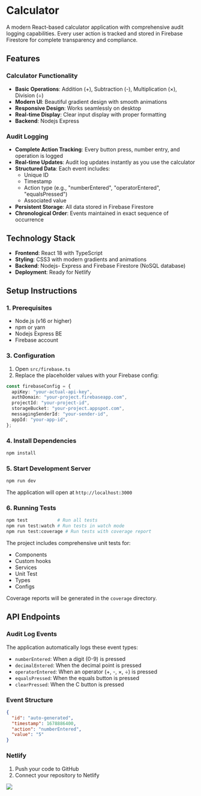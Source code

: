 # Calculator

A modern React-based calculator application with comprehensive audit logging capabilities. Every user action is tracked and stored in Firebase Firestore for complete transparency and compliance.

## Features

### Calculator Functionality

- **Basic Operations**: Addition (+), Subtraction (-), Multiplication (×), Division (÷)
- **Modern UI**: Beautiful gradient design with smooth animations
- **Responsive Design**: Works seamlessly on desktop
- **Real-time Display**: Clear input display with proper formatting
- **Backend**: Nodejs Express

### Audit Logging

- **Complete Action Tracking**: Every button press, number entry, and operation is logged
- **Real-time Updates**: Audit log updates instantly as you use the calculator
- **Structured Data**: Each event includes:
  - Unique ID
  - Timestamp
  - Action type (e.g., "numberEntered", "operatorEntered", "equalsPressed")
  - Associated value
- **Persistent Storage**: All data stored in Firebase Firestore
- **Chronological Order**: Events maintained in exact sequence of occurrence

## Technology Stack

- **Frontend**: React 18 with TypeScript
- **Styling**: CSS3 with modern gradients and animations
- **Backend**: Nodejs- Express and Firebase Firestore (NoSQL database)
- **Deployment**: Ready for Netlify

## Setup Instructions

### 1. Prerequisites

- Node.js (v16 or higher)
- npm or yarn
- Nodejs Express BE
- Firebase account

### 3. Configuration

1. Open `src/firebase.ts`
2. Replace the placeholder values with your Firebase config:

```typescript
const firebaseConfig = {
  apiKey: "your-actual-api-key",
  authDomain: "your-project.firebaseapp.com",
  projectId: "your-project-id",
  storageBucket: "your-project.appspot.com",
  messagingSenderId: "your-sender-id",
  appId: "your-app-id",
};
```

### 4. Install Dependencies

```bash
npm install
```

### 5. Start Development Server

```bash
npm run dev
```

The application will open at `http://localhost:3000`

### 6. Running Tests

```bash
npm test           # Run all tests
npm run test:watch # Run tests in watch mode
npm run test:coverage # Run tests with coverage report
```

The project includes comprehensive unit tests for:

- Components
- Custom hooks
- Services
- Unit Test
- Types
- Configs

Coverage reports will be generated in the `coverage` directory.

## API Endpoints

### Audit Log Events

The application automatically logs these event types:

- `numberEntered`: When a digit (0-9) is pressed
- `decimalEntered`: When the decimal point is pressed
- `operatorEntered`: When an operator (+, -, ×, ÷) is pressed
- `equalsPressed`: When the equals button is pressed
- `clearPressed`: When the C button is pressed

### Event Structure

```json
{
  "id": "auto-generated",
  "timestamp": 1678886400,
  "action": "numberEntered",
  "value": "5"
}
```

### Netlify

1. Push your code to GitHub
2. Connect your repository to Netlify


![](https://github.com/Raghav888/Calulator-with-audit/blob/main/public/ScreenRecording2025-08-15at8.59.35AM-ezgif.com-video-to-gif-converter.gif)
